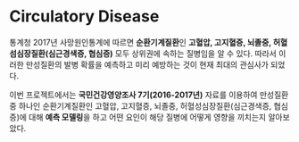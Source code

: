 # Circulatory Disease
통계청 2017년 사망원인통계에 따르면 **순환기계질환**인 **고혈압, 고지혈증, 뇌졸중, 허혈섬심장질환(심근경색증, 협심증)** 모두 상위권에 속하는 질병임을 알 수 있다. 따라서 이러한 만성질환의 발병 확률을 예측하고 미리 예방하는 것이 현재 최대의 관심사가 되었다. 

이번 프로젝트에서는 **국민건강영양조사 7기(2016-2017년)** 자료를 이용하여 만성질환 중 하나인 순환기계질환인 고혈압, 고지혈증, 뇌졸중, 허혈성심장질환(심근경색증, 협심증)에 대해 **예측 모델링**을 하고 어떤 요인이 해당 질병에 어떻게 영향을 끼치는지 알아보았다.
